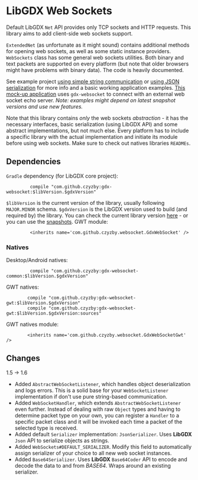 # LibGDX Web Sockets

Default LibGDX `Net` API provides only TCP sockets and HTTP requests. This library aims to add client-side web sockets support.

`ExtendedNet` (as unfortunate as it might sound) contains additional methods for opening web sockets, as well as some static instance providers. `WebSockets` class has some general web sockets utilities. Both binary and text packets are supported on every platform (but note that older browsers might have problems with binary data). The code is heavily documented.

See example project [using simple string communication](https://github.com/czyzby/gdx-lml/tree/master/examples/gdx-websocket-tests) or [using JSON serialization](https://github.com/czyzby/gdx-lml/tree/master/examples/gdx-websocket-json) for more info and a basic working application examples. [This mock-up application](https://github.com/czyzby/gdx-lml/tree/master/examples/gdx-lml-vis-websocket) uses `gdx-websocket` to connect with an external web socket echo server. *Note: examples might depend on latest snapshot versions and use new features.*

Note that this library contains *only* the web sockets *abstraction* - it has the necessary interfaces, basic serialization (using LibGDX API) and some abstract implementations, but not much else. Every platform has to include a specific library with the actual implementation and initiate its module before using web sockets. Make sure to check out natives libraries `READMEs`.

## Dependencies
`Gradle` dependency (for LibGDX core project):
```
         compile "com.github.czyzby:gdx-websocket:$libVersion.$gdxVersion"
```
`$libVersion` is the current version of the library, usually following `MAJOR.MINOR` schema. `$gdxVersion` is the LibGDX version used to build (and required by) the library. You can check the current library version [here](http://search.maven.org/#search|ga|1|g%3A%22com.github.czyzby%22) - or you can use the [snapshots](https://oss.sonatype.org/content/repositories/snapshots/com/github/czyzby/).
GWT module:
```
         <inherits name='com.github.czyzby.websocket.GdxWebSocket' />
```

### Natives

Desktop/Android natives:
```
         compile "com.github.czyzby:gdx-websocket-common:$libVersion.$gdxVersion"
```

GWT natives:
```
        compile "com.github.czyzby:gdx-websocket-gwt:$libVersion.$gdxVersion"
        compile "com.github.czyzby:gdx-websocket-gwt:$libVersion.$gdxVersion:sources"
```

GWT natives module:
```
        <inherits name='com.github.czyzby.websocket.GdxWebSocketGwt' />
```

## Changes

1.5 -> 1.6

- Added `AbstractWebSocketListener`, which handles object deserialization and logs errors. This is a solid base for your `WebSocketListener` implementation if don't use pure string-based communication. 
- Added `WebSocketHandler`, which extends `AbstractWebSocketListener` even further. Instead of dealing with raw `Object` types and having to determine packet type on your own, you can register a `Handler` to a specific packet class and it will be invoked each time a packet of the selected type is received.
- Added default `Serializer` implementation: `JsonSerializer`. Uses **LibGDX** `Json` API to serialize objects as strings.
- Added `WebSockets#DEFAULT_SERIALIZER`. Modify this field to automatically assign serializer of your choice to all new web socket instances.
- Added `Base64Serializer`. Uses **LibGDX** `Base64Coder` API to encode and decode the data to and from *BASE64*. Wraps around an existing serializer.

